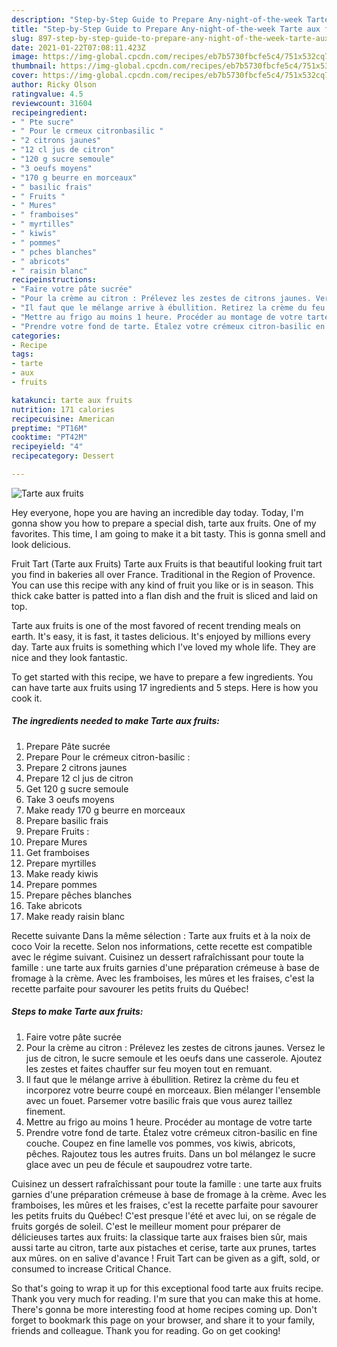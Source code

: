 ```yaml
---
description: "Step-by-Step Guide to Prepare Any-night-of-the-week Tarte aux fruits"
title: "Step-by-Step Guide to Prepare Any-night-of-the-week Tarte aux fruits"
slug: 897-step-by-step-guide-to-prepare-any-night-of-the-week-tarte-aux-fruits
date: 2021-01-22T07:08:11.423Z
image: https://img-global.cpcdn.com/recipes/eb7b5730fbcfe5c4/751x532cq70/tarte-aux-fruits-photo-principale-de-la-recette.jpg
thumbnail: https://img-global.cpcdn.com/recipes/eb7b5730fbcfe5c4/751x532cq70/tarte-aux-fruits-photo-principale-de-la-recette.jpg
cover: https://img-global.cpcdn.com/recipes/eb7b5730fbcfe5c4/751x532cq70/tarte-aux-fruits-photo-principale-de-la-recette.jpg
author: Ricky Olson
ratingvalue: 4.5
reviewcount: 31604
recipeingredient:
- " Pte sucre"
- " Pour le crmeux citronbasilic "
- "2 citrons jaunes"
- "12 cl jus de citron"
- "120 g sucre semoule"
- "3 oeufs moyens"
- "170 g beurre en morceaux"
- " basilic frais"
- " Fruits "
- " Mures"
- " framboises"
- " myrtilles"
- " kiwis"
- " pommes"
- " pches blanches"
- " abricots"
- " raisin blanc"
recipeinstructions:
- "Faire votre pâte sucrée"
- "Pour la crème au citron : Prélevez les zestes de citrons jaunes. Versez le jus de citron, le sucre semoule et les oeufs dans une casserole. Ajoutez les zestes et faites chauffer sur feu moyen tout en remuant."
- "Il faut que le mélange arrive à ébullition. Retirez la crème du feu et incorporez votre beurre coupé en morceaux. Bien mélanger l&#39;ensemble avec un fouet. Parsemer votre basilic frais que vous aurez taillez finement."
- "Mettre au frigo au moins 1 heure. Procéder au montage de votre tarte"
- "Prendre votre fond de tarte. Étalez votre crémeux citron-basilic en fine couche. Coupez en fine lamelle vos pommes, vos kiwis, abricots, pêches. Rajoutez tous les autres fruits. Dans un bol mélangez le sucre glace avec un peu de fécule et saupoudrez votre tarte."
categories:
- Recipe
tags:
- tarte
- aux
- fruits

katakunci: tarte aux fruits 
nutrition: 171 calories
recipecuisine: American
preptime: "PT16M"
cooktime: "PT42M"
recipeyield: "4"
recipecategory: Dessert

---
```



![Tarte aux fruits](https://img-global.cpcdn.com/recipes/eb7b5730fbcfe5c4/751x532cq70/tarte-aux-fruits-photo-principale-de-la-recette.jpg)

Hey everyone, hope you are having an incredible day today. Today, I'm gonna show you how to prepare a special dish, tarte aux fruits. One of my favorites. This time, I am going to make it a bit tasty. This is gonna smell and look delicious.

Fruit Tart (Tarte aux Fruits) Tarte aux Fruits is that beautiful looking fruit tart you find in bakeries all over France. Traditional in the Region of Provence. You can use this recipe with any kind of fruit you like or is in season. This thick cake batter is patted into a flan dish and the fruit is sliced and laid on top.

Tarte aux fruits is one of the most favored of recent trending meals on earth. It's easy, it is fast, it tastes delicious. It's enjoyed by millions every day. Tarte aux fruits is something which I've loved my whole life. They are nice and they look fantastic.


To get started with this recipe, we have to prepare a few ingredients. You can have tarte aux fruits using 17 ingredients and 5 steps. Here is how you cook it.

<!--inarticleads1-->

##### The ingredients needed to make Tarte aux fruits:

1. Prepare  Pâte sucrée
1. Prepare  Pour le crémeux citron-basilic :
1. Prepare 2 citrons jaunes
1. Prepare 12 cl jus de citron
1. Get 120 g sucre semoule
1. Take 3 oeufs moyens
1. Make ready 170 g beurre en morceaux
1. Prepare  basilic frais
1. Prepare  Fruits :
1. Prepare  Mures
1. Get  framboises
1. Prepare  myrtilles
1. Make ready  kiwis
1. Prepare  pommes
1. Prepare  pêches blanches
1. Take  abricots
1. Make ready  raisin blanc


Recette suivante Dans la même sélection : Tarte aux fruits et à la noix de coco Voir la recette. Selon nos informations, cette recette est compatible avec le régime suivant. Cuisinez un dessert rafraîchissant pour toute la famille : une tarte aux fruits garnies d&#39;une préparation crémeuse à base de fromage à la crème. Avec les framboises, les mûres et les fraises, c&#39;est la recette parfaite pour savourer les petits fruits du Québec! 

<!--inarticleads2-->

##### Steps to make Tarte aux fruits:

1. Faire votre pâte sucrée
1. Pour la crème au citron : Prélevez les zestes de citrons jaunes. Versez le jus de citron, le sucre semoule et les oeufs dans une casserole. Ajoutez les zestes et faites chauffer sur feu moyen tout en remuant.
1. Il faut que le mélange arrive à ébullition. Retirez la crème du feu et incorporez votre beurre coupé en morceaux. Bien mélanger l&#39;ensemble avec un fouet. Parsemer votre basilic frais que vous aurez taillez finement.
1. Mettre au frigo au moins 1 heure. Procéder au montage de votre tarte
1. Prendre votre fond de tarte. Étalez votre crémeux citron-basilic en fine couche. Coupez en fine lamelle vos pommes, vos kiwis, abricots, pêches. Rajoutez tous les autres fruits. Dans un bol mélangez le sucre glace avec un peu de fécule et saupoudrez votre tarte.


Cuisinez un dessert rafraîchissant pour toute la famille : une tarte aux fruits garnies d&#39;une préparation crémeuse à base de fromage à la crème. Avec les framboises, les mûres et les fraises, c&#39;est la recette parfaite pour savourer les petits fruits du Québec! C&#39;est presque l&#39;été et avec lui, on se régale de fruits gorgés de soleil. C&#39;est le meilleur moment pour préparer de délicieuses tartes aux fruits: la classique tarte aux fraises bien sûr, mais aussi tarte au citron, tarte aux pistaches et cerise, tarte aux prunes, tartes aux mûres. on en salive d&#39;avance ! Fruit Tart can be given as a gift, sold, or consumed to increase Critical Chance. 

So that's going to wrap it up for this exceptional food tarte aux fruits recipe. Thank you very much for reading. I'm sure that you can make this at home. There's gonna be more interesting food at home recipes coming up. Don't forget to bookmark this page on your browser, and share it to your family, friends and colleague. Thank you for reading. Go on get cooking!
